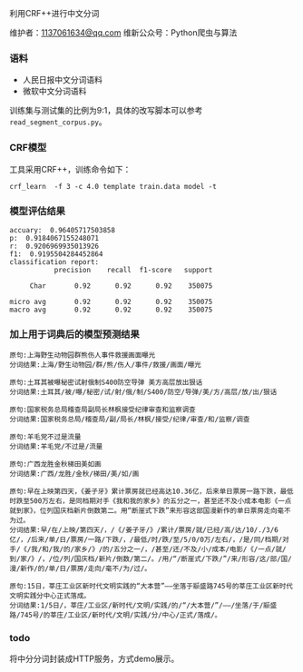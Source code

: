 利用CRF++进行中文分词

维护者：1137061634@qq.com
维新公众号：Python爬虫与算法

### 语料

- 人民日报中文分词语料
- 微软中文分词语料

训练集与测试集的比例为9:1，具体的改写脚本可以参考`read_segment_corpus.py`。

### CRF模型

工具采用CRF++，训练命令如下：

```shell script
crf_learn  -f 3 -c 4.0 template train.data model -t
```

### 模型评估结果

```
accuary:  0.96405717503858
p:  0.9184067155248071
r:  0.9206969935013926
f1:  0.9195504284452864
classification report: 
           precision    recall  f1-score   support

     Char       0.92      0.92      0.92    350075

micro avg       0.92      0.92      0.92    350075
macro avg       0.92      0.92      0.92    350075
```

### 加上用于词典后的模型预测结果

```
原句:上海野生动物园群熊伤人事件救援画面曝光
分词结果:上海/野生动物园/群/熊/伤人/事件/救援/画面/曝光

原句:土耳其被曝秘密试射俄制S400防空导弹 美方高层放出狠话
分词结果:土耳其/被/曝/秘密/试/射/俄/制/S400/防空/导弹/美/方/高层/放/出/狠话
 
原句:国家税务总局稽查局副局长林枫接受纪律审查和监察调查
分词结果:国家税务总局/稽查局/副/局长/林枫/接受/纪律/审查/和/监察/调查

原句:羊毛党不过是流量
分词结果:羊毛党/不过是/流量

原句:广西龙胜金秋梯田美如画
分词结果:广西/龙胜/金秋/梯田/美/如/画

原句:早在上映第四天，《姜子牙》累计票房就已经高达10.36亿，后来单日票房一路下跌，最低时跌至500万左右，是同档期对手《我和我的家乡》的五分之一，甚至还不及小成本电影《一点就到家》，位列国庆档新片倒数第二。用“断崖式下跌”来形容这部国漫新作的单日票房走向毫不为过。
分词结果:早/在/上映/第四天/，/《/姜子牙/》/累计/票房/就/已经/高/达/10/./3/6亿/，/后来/单/日/票房/一路/下跌/，/最低/时/跌/至/5/0/0万/左右/，/是/同/档期/对手/《/我/和/我/的/家乡/》/的/五分之一/，/甚至/还/不及/小/成本/电影/《/一点/就/到/家/》/，/位/列/国庆档/新片/倒数/第二/。/用/“/断崖式/下跌/”/来/形容/这/部/国/漫/新作/的/单/日/票房/走向/毫不/为/过/。
 
原句:15日，莘庄工业区新时代文明实践的“大本营”——坐落于颛盛路745号的莘庄工业区新时代文明实践分中心正式落成。
分词结果:1/5日/，莘庄/工业区/新时代/文明/实践/的/“/大本营/”/——/坐落/于/颛盛路/745号/的莘庄/工业区/新时代/文明/实践/分/中心/正式/落成/。
```

### todo

将中分分词封装成HTTP服务，方式demo展示。